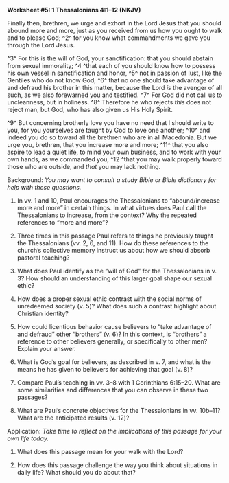 **Worksheet \#5: 1 Thessalonians 4:1–12 <span style="font-variant:small-caps;">(NKJV)</span>**

Finally then, brethren, we urge and exhort in the Lord Jesus that you should abound more and more, just as you received from us how you ought to walk and to please God; ^2^ for you know what commandments we gave you through the Lord Jesus.

^3^ For this is the will of God, your sanctification: that you should abstain from sexual immorality; ^4 ^that each of you should know how to possess his own vessel in sanctification and honor, ^5^ not in passion of lust, like the Gentiles who do not know God; ^6^ that no one should take advantage of and defraud his brother in this matter, because the Lord *is* the avenger of all such, as we also forewarned you and testified. ^7^ For God did not call us to uncleanness, but in holiness. ^8^ Therefore he who rejects *this* does not reject man, but God, who has also given us His Holy Spirit.

^9^ But concerning brotherly love you have no need that I should write to you, for you yourselves are taught by God to love one another; ^10^ and indeed you do so toward all the brethren who are in all Macedonia. But we urge you, brethren, that you increase more and more; ^11^ that you also aspire to lead a quiet life, to mind your own business, and to work with your own hands, as we commanded you, ^12 ^that you may walk properly toward those who are outside, and *that* you may lack nothing.

Background: *You may want to consult a study Bible or Bible dictionary for help with these questions.*

1.  In vv. 1 and 10, Paul encourages the Thessalonians to “abound/increase more and more” in certain things. In what virtues does Paul call the Thessalonians to increase, from the context? Why the repeated references to “more and more”?

2.  Three times in this passage Paul refers to things he previously taught the Thessalonians (vv. 2, 6, and 11). How do these references to the church’s collective memory instruct us about how we should absorb pastoral teaching?

3.  What does Paul identify as the “will of God” for the Thessalonians in v. 3? How should an understanding of this larger goal shape our sexual ethic?

4.  How does a proper sexual ethic contrast with the social norms of unredeemed society (v. 5)? What does such a contrast highlight about Christian identity?

5.  How could licentious behavior cause believers to “take advantage of and defraud” other “brothers” (v. 6)? In this context, is “brothers” a reference to other believers generally, or specifically to other men? Explain your answer.

6.  What is God’s goal for believers, as described in v. 7, and what is the means he has given to believers for achieving that goal (v. 8)?

7.  Compare Paul’s teaching in vv. 3–8 with 1 Corinthians 6:15–20. What are some similarities and differences that you can observe in these two passages?

8.  What are Paul’s concrete objectives for the Thessalonians in vv. 10b–11? What are the anticipated results (v. 12)?

Application: *Take time to reflect on the implications of this passage for your own life today.*

1.  What does this passage mean for your walk with the Lord?

2.  How does this passage challenge the way you think about situations in daily life? What should you do about that?


